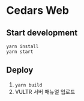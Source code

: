 # Cedars Web

## Start development

```
yarn install
yarn start
```

## Deploy

1. `yarn build`
2. VULTR 서버 매뉴얼 업로드
